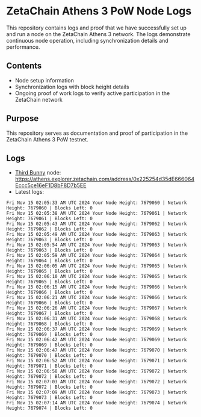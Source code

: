 # ZetaChain Athens 3 PoW Node Logs
This repository contains logs and proof that we have successfully set up and run a node on the ZetaChain Athens 3 network. The logs demonstrate continuous node operation, including synchronization details and performance.

## Contents
- Node setup information
- Synchronization logs with block height details
- Ongoing proof of work logs to verify active participation in the ZetaChain network

## Purpose
This repository serves as documentation and proof of participation in the ZetaChain Athens 3 PoW testnet.

## Logs

- [Third Bunny](https://thirdbunny.xyz/) node: https://athens.explorer.zetachain.com/address/0x225254d35dE666064Eccc5ce16eF1D8bF8D7b5EE
- Latest logs:
```
Fri Nov 15 02:05:33 AM UTC 2024 Your Node Height: 7679060 | Network Height: 7679060 | Blocks Left: 0
Fri Nov 15 02:05:38 AM UTC 2024 Your Node Height: 7679061 | Network Height: 7679061 | Blocks Left: 0
Fri Nov 15 02:05:43 AM UTC 2024 Your Node Height: 7679062 | Network Height: 7679062 | Blocks Left: 0
Fri Nov 15 02:05:49 AM UTC 2024 Your Node Height: 7679063 | Network Height: 7679063 | Blocks Left: 0
Fri Nov 15 02:05:54 AM UTC 2024 Your Node Height: 7679063 | Network Height: 7679063 | Blocks Left: 0
Fri Nov 15 02:05:59 AM UTC 2024 Your Node Height: 7679064 | Network Height: 7679064 | Blocks Left: 0
Fri Nov 15 02:06:05 AM UTC 2024 Your Node Height: 7679065 | Network Height: 7679065 | Blocks Left: 0
Fri Nov 15 02:06:10 AM UTC 2024 Your Node Height: 7679065 | Network Height: 7679065 | Blocks Left: 0
Fri Nov 15 02:06:15 AM UTC 2024 Your Node Height: 7679066 | Network Height: 7679066 | Blocks Left: 0
Fri Nov 15 02:06:21 AM UTC 2024 Your Node Height: 7679066 | Network Height: 7679066 | Blocks Left: 0
Fri Nov 15 02:06:26 AM UTC 2024 Your Node Height: 7679067 | Network Height: 7679067 | Blocks Left: 0
Fri Nov 15 02:06:31 AM UTC 2024 Your Node Height: 7679068 | Network Height: 7679068 | Blocks Left: 0
Fri Nov 15 02:06:37 AM UTC 2024 Your Node Height: 7679069 | Network Height: 7679069 | Blocks Left: 0
Fri Nov 15 02:06:42 AM UTC 2024 Your Node Height: 7679069 | Network Height: 7679069 | Blocks Left: 0
Fri Nov 15 02:06:47 AM UTC 2024 Your Node Height: 7679070 | Network Height: 7679070 | Blocks Left: 0
Fri Nov 15 02:06:52 AM UTC 2024 Your Node Height: 7679071 | Network Height: 7679071 | Blocks Left: 0
Fri Nov 15 02:06:58 AM UTC 2024 Your Node Height: 7679072 | Network Height: 7679072 | Blocks Left: 0
Fri Nov 15 02:07:03 AM UTC 2024 Your Node Height: 7679072 | Network Height: 7679072 | Blocks Left: 0
Fri Nov 15 02:07:09 AM UTC 2024 Your Node Height: 7679073 | Network Height: 7679073 | Blocks Left: 0
Fri Nov 15 02:07:14 AM UTC 2024 Your Node Height: 7679074 | Network Height: 7679074 | Blocks Left: 0
```
